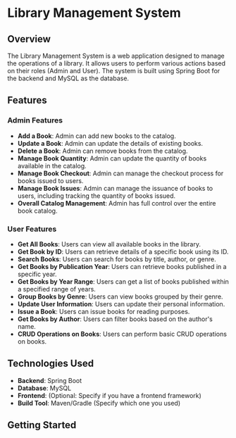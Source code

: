 # Library Management System

## Overview

The Library Management System is a web application designed to manage the operations of a library. It allows users to perform various actions based on their roles (Admin and User). The system is built using Spring Boot for the backend and MySQL as the database.

## Features

### Admin Features
- **Add a Book**: Admin can add new books to the catalog.
- **Update a Book**: Admin can update the details of existing books.
- **Delete a Book**: Admin can remove books from the catalog.
- **Manage Book Quantity**: Admin can update the quantity of books available in the catalog.
- **Manage Book Checkout**: Admin can manage the checkout process for books issued to users.
- **Manage Book Issues**: Admin can manage the issuance of books to users, including tracking the quantity of books issued.
- **Overall Catalog Management**: Admin has full control over the entire book catalog.

### User Features
- **Get All Books**: Users can view all available books in the library.
- **Get Book by ID**: Users can retrieve details of a specific book using its ID.
- **Search Books**: Users can search for books by title, author, or genre.
- **Get Books by Publication Year**: Users can retrieve books published in a specific year.
- **Get Books by Year Range**: Users can get a list of books published within a specified range of years.
- **Group Books by Genre**: Users can view books grouped by their genre.
- **Update User Information**: Users can update their personal information.
- **Issue a Book**: Users can issue books for reading purposes.
- **Get Books by Author**: Users can filter books based on the author's name.
- **CRUD Operations on Books**: Users can perform basic CRUD operations on books.

## Technologies Used
- **Backend**: Spring Boot
- **Database**: MySQL
- **Frontend**: (Optional: Specify if you have a frontend framework)
- **Build Tool**: Maven/Gradle (Specify which one you used)

## Getting Started
